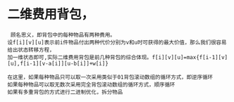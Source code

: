  # 二维费用背包，
     顾名思义，即背包中的每种物品有两种费用。   
    设f[i][v][u]表示前i件物品付出两种代价分别为v和u时可获得的最大价值，那么我们很容易给出状态转移方程，
    加一维状态即可,实际二维费用背包是前几种背包的综合体现。f[i][v][u]=max{f[i-1][v][u],f[i-1][v-a[i]][u-b[i]]+w[i]}

    在这里，如果每种物品只可以取一次采用类似于01背包滚动数组的循环方式，即逆序循环
    如果每种物品可以取无数次采用完全背包滚动数组的循环方式，顺序循环
    如果有多重背包的方式进行二进制优化，拆分物品
